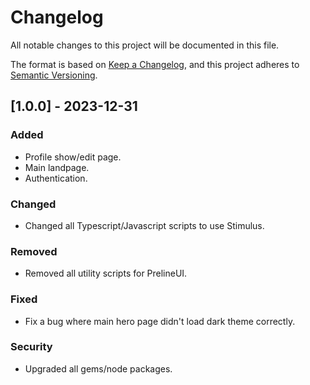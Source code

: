 # Changelog

All notable changes to this project will be documented in this file.

The format is based on [Keep a Changelog](https://keepachangelog.com/en/1.0.0/),
and this project adheres to [Semantic Versioning](https://semver.org/spec/v2.0.0.html).

## [1.0.0] - 2023-12-31

### Added
- Profile show/edit page.
- Main landpage.
- Authentication.

### Changed
- Changed all Typescript/Javascript scripts to use Stimulus.

### Removed
- Removed all utility scripts for PrelineUI.

### Fixed
- Fix a bug where main hero page didn't load dark theme correctly.

### Security
- Upgraded all gems/node packages.
